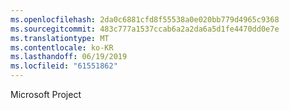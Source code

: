 ```yaml
---
ms.openlocfilehash: 2da0c6881cfd8f55538a0e020bb779d4965c9368
ms.sourcegitcommit: 483c777a1537ccab6a2a2da6a5d1fe4470dd0e7e
ms.translationtype: MT
ms.contentlocale: ko-KR
ms.lasthandoff: 06/19/2019
ms.locfileid: "61551862"
---
```

Microsoft Project
